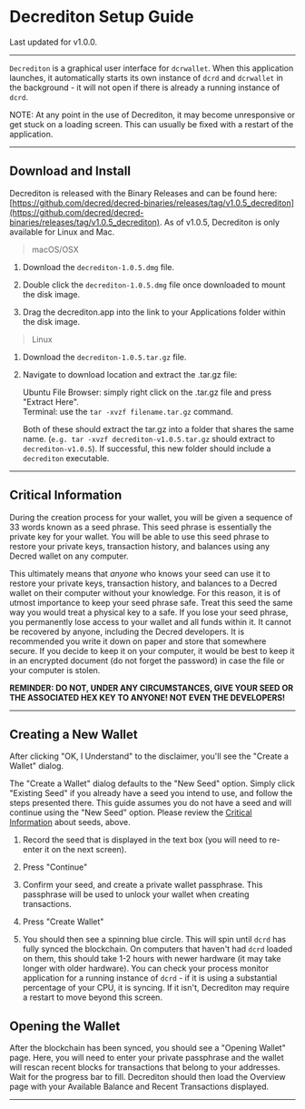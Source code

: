 # **Decrediton Setup Guide**

Last updated for v1.0.0.

---

`Decrediton` is a graphical user interface for `dcrwallet`. When this application launches, it automatically starts its own instance of `dcrd` and `dcrwallet` in the background - it will not open if there is already a running instance of `dcrd`.

NOTE: At any point in the use of Decrediton, it may become unresponsive or get stuck on a loading screen. This can usually be fixed with a restart of the application.

---

## **Download and Install** ##

Decrediton is released with the Binary Releases and can be found here: [https://github.com/decred/decred-binaries/releases/tag/v1.0.5_decrediton](https://github.com/decred/decred-binaries/releases/tag/v1.0.5_decrediton). As of v1.0.5, Decrediton is only available for Linux and Mac.

> macOS/OSX

1. Download the `decrediton-1.0.5.dmg` file.

2. Double click the `decrediton-1.0.5.dmg` file once downloaded to mount the disk image.

3. Drag the decrediton.app into the link to your Applications folder within the disk image.

> Linux

1. Download the `decrediton-1.0.5.tar.gz` file.

2. Navigate to download location and extract the .tar.gz file:

    Ubuntu File Browser: simply right click on the .tar.gz file and press "Extract Here". <br />
    Terminal: use the `tar -xvzf filename.tar.gz` command.

    Both of these should extract the tar.gz into a folder that shares the same name. (`e.g. tar -xvzf decrediton-v1.0.5.tar.gz` should extract to `decrediton-v1.0.5`). If successful, this new folder should include a `decrediton` executable.

---

## **Critical Information**

During the creation process for your wallet, you will be given a sequence of 33 words known as a seed phrase. This seed phrase is essentially the private key for your wallet. You will be able to use this seed phrase to restore your private keys, transaction history, and balances using any Decred wallet on any computer. 

This ultimately means that *anyone* who knows your seed can use it to restore your private keys, transaction history, and balances to a Decred wallet on their computer without your knowledge. For this reason, it is of utmost importance to keep your seed phrase safe. Treat this seed the same way you would treat a physical key to a safe. If you lose your seed phrase, you permanently lose access to your wallet and all funds within it. It cannot be recovered by anyone, including the Decred developers. It is recommended you write it down on paper and store that somewhere secure. If you decide to keep it on your computer, it would be best to keep it in an encrypted document (do not forget the password) in case the file or your computer is stolen.

**REMINDER: DO NOT, UNDER ANY CIRCUMSTANCES, GIVE YOUR SEED OR THE ASSOCIATED HEX KEY TO ANYONE! NOT EVEN THE DEVELOPERS!**

---

## **Creating a New Wallet**

After clicking "OK, I Understand" to the disclaimer, you'll see the "Create a Wallet" dialog.

The "Create a Wallet" dialog defaults to the "New Seed" option. Simply click "Existing Seed" if you already have a seed you intend to use, and follow the steps presented there. This guide assumes you do not have a seed and will continue using the "New Seed" option. Please review the [Critical Information](#critical-information) about seeds, above.

1. Record the seed that is displayed in the text box (you will need to re-enter it on the next screen).

2. Press "Continue"

3. Confirm your seed, and create a private wallet passphrase. This passphrase will be used to unlock your wallet when creating transactions.

4. Press "Create Wallet"

5. You should then see a spinning blue circle. This will spin until `dcrd` has fully synced the blockchain. On computers that haven't had `dcrd` loaded on them, this should take 1-2 hours with newer hardware (it may take longer with older hardware). You can check your process monitor application for a running instance of `dcrd` - if it is using a substantial percentage of your CPU, it is syncing. If it isn't, Decrediton may require a restart to move beyond this screen.

## **Opening the Wallet**

After the blockchain has been synced, you should see a "Opening Wallet" page. Here, you will need to enter your private passphrase and the wallet will rescan recent blocks for transactions that belong to your addresses. Wait for the progress bar to fill. Decrediton should then load the Overview page with your Available Balance and Recent Transactions displayed.

---
